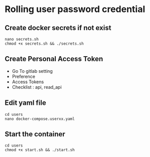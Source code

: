 # Rolling user password credential

## Create docker secrets if not exist

```shell
nano secrets.sh
chmod +x secrets.sh && ./secrets.sh
```

## Create Personal Access Token

- Go To gitlab setting
- Preference
- Access Tokens
- Checklist : api, read_api

## Edit yaml file

```shell
cd users
nano docker-compose.userxx.yaml
```

## Start the container

```shell
cd users
chmod +x start.sh && ./start.sh
```
